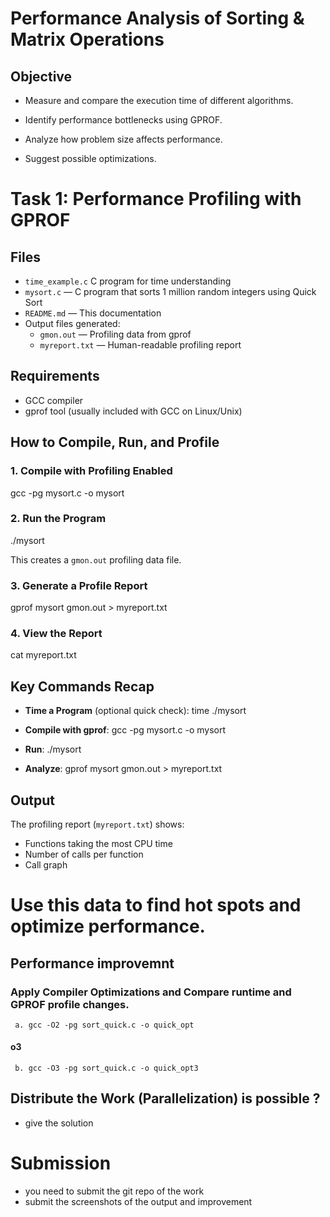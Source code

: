 # Performance Analysis of Sorting & Matrix Operations

## Objective

- Measure and compare the execution time of different algorithms.

- Identify performance bottlenecks using GPROF.

- Analyze how problem size affects performance.

- Suggest possible optimizations.

# Task 1: Performance Profiling with GPROF

## Files

- `time_example.c` C program for time understanding
- `mysort.c` — C program that sorts 1 million random integers using Quick Sort
- `README.md` — This documentation
- Output files generated:
  - `gmon.out` — Profiling data from gprof
  - `myreport.txt` — Human-readable profiling report

## Requirements

- GCC compiler
- gprof tool (usually included with GCC on Linux/Unix)

## How to Compile, Run, and Profile

### 1. Compile with Profiling Enabled

gcc -pg mysort.c -o mysort

### 2. Run the Program

./mysort

This creates a `gmon.out` profiling data file.

### 3. Generate a Profile Report

gprof mysort gmon.out > myreport.txt

### 4. View the Report

cat myreport.txt

## Key Commands Recap

- **Time a Program** (optional quick check):
  time ./mysort

- **Compile with gprof**:
  gcc -pg mysort.c -o mysort

- **Run**:
  ./mysort

- **Analyze**:
  gprof mysort gmon.out > myreport.txt

## Output

The profiling report (`myreport.txt`) shows:

- Functions taking the most CPU time
- Number of calls per function
- Call graph

# Use this data to find hot spots and optimize performance.

## Performance improvemnt

### Apply Compiler Optimizations and Compare runtime and GPROF profile changes.

     a. gcc -O2 -pg sort_quick.c -o quick_opt

#### o3

     b. gcc -O3 -pg sort_quick.c -o quick_opt3

## Distribute the Work (Parallelization) is possible ?

- give the solution

# Submission

- you need to submit the git repo of the work
- submit the screenshots of the output and improvement
